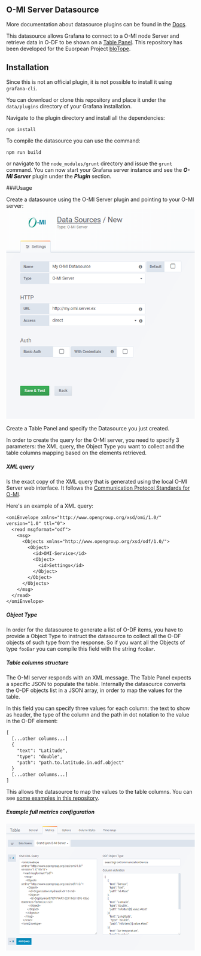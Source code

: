 ## O-MI Server Datasource

More documentation about datasource plugins can be found in the [Docs](https://github.com/grafana/grafana/blob/master/docs/sources/plugins/developing/datasources.md).

This datasource allows Grafana to connect to a O-MI node Server and retrieve data in O-DF to be shown on a [Table Panel](http://docs.grafana.org/features/panels/table_panel/).
This repository has been developed for the Euorpean Project [bIoTope](https://biotope-project.eu/).

## Installation

Since this is not an official plugin, it is not possible to install it using `grafana-cli`.

You can download or clone this repository and place it under the `data/plugins` directory of your Grafana installation. 

Navigate to the plugin directory and install all the dependencies:
```
npm install
```
To compile the datasource you can use the command:
```
npm run build
```
or navigate to the `node_modules/grunt` directory and issue the `grunt` command. You can now start your Grafana server instance
and see the **_O-MI Server_** plugin under the _**Plugin**_ section.

###Usage

Create a datasource using the O-MI Server plugin and pointing to your O-MI server:
![Datasource Creation](docs/images/datasource_creation.PNG)

Create a Table Panel and specify the Datasource you just created.

In order to create the query for the O-MI server, you need to specify 3 parameters: 
the XML query, the Object Type you want to collect and the table columns mapping based
on the elements retrieved.

##### XML query
Is the exact copy of the XML query that is generated using the local O-MI Server web
interface. It follows the [Communication Protocol Standards for O-MI](http://www.opengroup.org/iot/omi/p2.htm).

Here's an example of a XML query:
```
<omiEnvelope xmlns="http://www.opengroup.org/xsd/omi/1.0/" version="1.0" ttl="0">
  <read msgformat="odf">
    <msg>
      <Objects xmlns="http://www.opengroup.org/xsd/odf/1.0/">
        <Object>
          <id>OMI-Service</id>
          <Object>
            <id>Settings</id>
          </Object>
        </Object>
      </Objects>
    </msg>
  </read>
</omiEnvelope>
```
##### Object Type
In order for the datasource to generate a list of O-DF items, you have to provide a Object Type
to instruct the datasource to collect all the O-DF objects of such type from the response. 
So if you want all the Objects of type `fooBar` you can compile this field with the string `fooBar`.

##### Table columns structure
The O-MI server responds with an XML message. The Table Panel expects a specific JSON to populate the table.
Internally the datasource converts the O-DF objects list in a JSON array, in order to map the values for the table.

In this field you can specify three values for each column: the text to show as header, the type of the column and the path
in dot notation to the value in the O-DF element:
```
[
  [...other columns...]
  {
    "text": "Latitude",
    "type": "double",
    "path": "path.to.latitude.in.odf.object"
  }
  [...other columns...]
]
```
This allows the datasource to map the values to the table columns.
You can see [some examples in this repository](src/samples).

##### Example full metrics configuration
![Full metrics configuration](docs/images/metrics.PNG)

